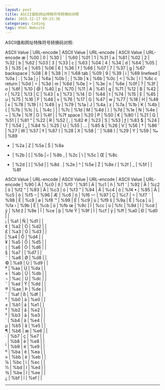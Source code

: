 ```yaml
---
layout: post
title: ASCII值和网址特殊符号转换码对照
date: 2015-12-17 09:23:36
categories: Coding
tags: Html Website
---
```


ASCII值和网址特殊符号转换码对照:

ASCII Value	|	URL-encode	|	ASCII Value	|	URL-encode	|	ASCII Value	|	URL-encode
æ	|	%00	|	0	|	%30	|	`	|	%60
 	|	%01	|	1	|	%31	|	a	|	%61
 	|	%02	|	2	|	%32	|	b	|	%62
 	|	%03	|	3	|	%33	|	c	|	%63
 	|	%04	|	4	|	%34	|	d	|	%64
 	|	%05	|	5	|	%35	|	e	|	%65
 	|	%06	|	6	|	%36	|	f	|	%66
 	|	%07	|	7	|	%37	|	g	|	%67
backspace	|	%08	|	8	|	%38	|	h	|	%68
tab	|	%09	|	9	|	%39	|	i	|	%69
linefeed	|	%0a	|	:	|	%3a	|	j	|	%6a
 	|	%0b	|	;	|	%3b	|	k	|	%6b
 	|	%0c	|	<	|	%3c	|	l	|	%6c
c return	|	%0d	|	=	|	%3d	|	m	|	%6d
 	|	%0e	|	>	|	%3e	|	n	|	%6e
 	|	%0f	|	?	|	%3f	|	o	|	%6f
 	|	%10	|	@	|	%40	|	p	|	%70
 	|	%11	|	A	|	%41	|	q	|	%71
 	|	%12	|	B	|	%42	|	r	|	%72
 	|	%13	|	C	|	%43	|	s	|	%73
 	|	%14	|	D	|	%44	|	t	|	%74
 	|	%15	|	E	|	%45	|	u	|	%75
 	|	%16	|	F	|	%46	|	v	|	%76
 	|	%17	|	G	|	%47	|	w	|	%77
 	|	%18	|	H	|	%48	|	x	|	%78
 	|	%19	|	I	|	%49	|	y	|	%79
 	|	%1a	|	J	|	%4a	|	z	|	%7a
 	|	%1b	|	K	|	%4b	|	{	|	%7b
 	|	%1c	|	L	|	%4c	|	\|	|	%7c
 	|	%1d	|	M	|	%4d	|	}	|	%7d
 	|	%1e	|	N	|	%4e	|	~	|	%7e
 	|	%1f	|	O	|	%4f	|	 	|	%7f
space	|	%20	|	P	|	%50	|	€	|	%80
!	|	%21	|	Q	|	%51	|	 	|	%81
"	|	%22	|	R	|	%52	|	‚	|	%82
\#	|	%23	|	S	|	%53	|	ƒ	|	%83
$	|	%24	|	T	|	%54	|	„	|	%84
%	|	%25	|	U	|	%55	|	…	|	%85
&	|	%26	|	V	|	%56	|	†	|	%86
'	|	%27	|	W	|	%57	|	‡	|	%87
(	|	%28	|	X	|	%58	|	ˆ	|	%88
)	|	%29	|	Y	|	%59	|	‰	|	%89
*	|	%2a	|	Z	|	%5a	|	Š	|	%8a
+	|	%2b	|	[	|	%5b	|	‹	|	%8b
,	|	%2c	|	\	|	%5c	|	Œ	|	%8c
-	|	%2d	|	]	|	%5d	|	 	|	%8d
.	|	%2e	|	^	|	%5e	|	Ž	|	%8e
/	|	%2f	|	_	|	%5f	|	 	|	%8f


ASCII Value	|	URL-encode	|	ASCII Value	|	URL-encode	|	ASCII Value	|	URL-encode
 	|	%90	|	À	|	%c0	|	ð	|	%f0
‘	|	%91	|	Á	|	%c1	|	ñ	|	%f1
’	|	%92	|	Â	|	%c2	|	ò	|	%f2
“	|	%93	|	Ã	|	%c3	|	ó	|	%f3
”	|	%94	|	Ä	|	%c4	|	ô	|	%f4
•	|	%95	|	Å	|	%c5	|	õ	|	%f5
–	|	%96	|	Æ	|	%c6	|	ö	|	%f6
—	|	%97	|	Ç	|	%c7	|	÷	|	%f7
˜	|	%98	|	È	|	%c8	|	ø	|	%f8
™	|	%99	|	É	|	%c9	|	ù	|	%f9
š	|	%9a	|	Ê	|	%ca	|	ú	|	%fa
›	|	%9b	|	Ë	|	%cb	|	û	|	%fb
œ	|	%9c	|	Ì	|	%cc	|	ü	|	%fc
 	|	%9d	|	Í	|	%cd	|	ý	|	%fd
ž	|	%9e	|	Î	|	%ce	|	þ	|	%fe
Ÿ	|	%9f	|	Ï	|	%cf	|	ÿ	|	%ff
 	|	%a0	|	Ð	|	%d0	|	 	|	 
¡	|	%a1	|	Ñ	|	%d1	|	 	|	 
¢	|	%a2	|	Ò	|	%d2	|	 	|	 
£	|	%a3	|	Ó	|	%d3	|	 	|	 
 	|	%a4	|	Ô	|	%d4	|	 	|	 
¥	|	%a5	|	Õ	|	%d5	|	 	|	 
`|`	|	%a6	|	Ö	|	%d6	|	 	|	 
§	|	%a7	|	 	|	%d7	|	 	|	 
¨	|	%a8	|	Ø	|	%d8	|	 	|	 
©	|	%a9	|	Ù	|	%d9	|	 	|	 
ª	|	%aa	|	Ú	|	%da	|	 	|	 
«	|	%ab	|	Û	|	%db	|	 	|	 
¬	|	%ac	|	Ü	|	%dc	|	 	|	 
¯	|	%ad	|	Ý	|	%dd	|	 	|	 
®	|	%ae	|	Þ	|	%de	|	 	|	 
¯	|	%af	|	ß	|	%df	|	 	|	 
°	|	%b0	|	à	|	%e0	|	 	|	 
±	|	%b1	|	á	|	%e1	|	 	|	 
²	|	%b2	|	â	|	%e2	|	 	|	 
³	|	%b3	|	ã	|	%e3	|	 	|	 
´	|	%b4	|	ä	|	%e4	|	 	|	 
µ	|	%b5	|	å	|	%e5	|	 	|	 
¶	|	%b6	|	æ	|	%e6	|	 	|	 
·	|	%b7	|	ç	|	%e7	|	 	|	 
¸	|	%b8	|	è	|	%e8	|	 	|	 
¹	|	%b9	|	é	|	%e9	|	 	|	 
º	|	%ba	|	ê	|	%ea	|	 	|	 
»	|	%bb	|	ë	|	%eb	|	 	|	 
¼	|	%bc	|	ì	|	%ec	|	 	|	 
½	|	%bd	|	í	|	%ed	|	 	|	 
¾	|	%be	|	î	|	%ee	|	 	|	 
¿	|	%bf	|	ï	|	%ef	|	 	|	 



------
